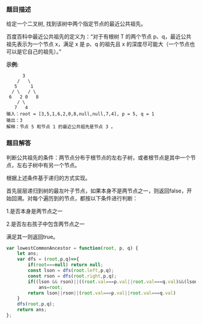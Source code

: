 ### 题目描述

给定一个二叉树, 找到该树中两个指定节点的最近公共祖先。

百度百科中最近公共祖先的定义为：“对于有根树 T 的两个节点 p、q，最近公共祖先表示为一个节点 x，满足 x 是 p、q 的祖先且 x 的深度尽可能大（一个节点也可以是它自己的祖先）。”

**示例:**

```
      3
    /   \
   5     1
  / \   / \
 6   2 0   8
    / \
   7   4
输入：root = [3,5,1,6,2,0,8,null,null,7,4], p = 5, q = 1
输出：3
解释：节点 5 和节点 1 的最近公共祖先是节点 3 。
```

### 题目解答

判断公共祖先的条件：两节点分布于根节点的左右子树，或者根节点是其中一个节点，左右子树中有另一个节点。

根据上述条件基于递归的方式实现。

首先层层递归到树的最左叶子节点，如果本身不是两节点之一，则返回false，开始回溯。对每个遍历到的节点，都按以下条件进行判断：

1.是否本身是两节点之一

2.是否左右孩子中包含两节点之一

满足其一则返回true。

```js
var lowestCommonAncestor = function(root, p, q) {
    let ans;
    var dfs = (root,p,q)=>{
        if(root===null) return null;
        const lson = dfs(root.left,p,q);
        const rson = dfs(root.right,p,q);
        if((lson && rson)||((root.val===p.val||root.val===q.val)&&(lson||rson)))
            ans=root;
        return lson||rson||(root.val===p.val||root.val===q.val)
    }
    dfs(root,p,q);
    return ans;
};
```



